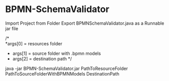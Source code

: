 # BPMN-SchemaValidator

Import Project from Folder 
Export BPMNSchemaValidator.java as a Runnable jar file

/*	
 *args[0] = resources folder
 * args[1] = source folder with .bpmn models
 * args[2] = destination path 
 */

java -jar BPMN-SchemaValidator.jar PathToResourceFolder PathToSourceFolderWithBPMNModels DestinationPath
